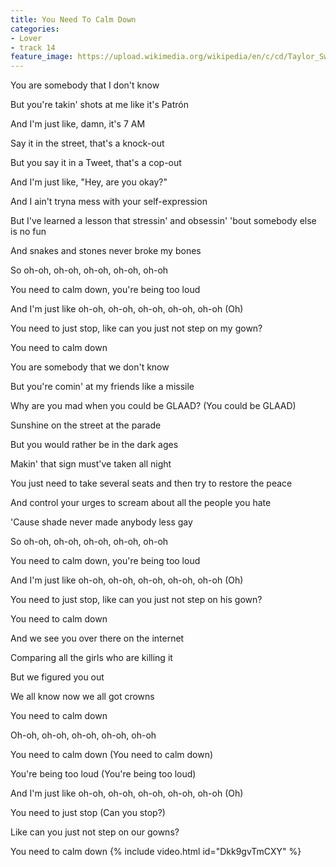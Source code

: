 ```yaml
---
title: You Need To Calm Down
categories:
- Lover
- track 14
feature_image: https://upload.wikimedia.org/wikipedia/en/c/cd/Taylor_Swift_-_Lover.png
--- 
```

You are somebody that I don't know

But you're takin' shots at me like it's Patrón

And I'm just like, damn, it's 7 AM

Say it in the street, that's a knock-out

But you say it in a Tweet, that's a cop-out

And I'm just like, "Hey, are you okay?"

And I ain't tryna mess with your self-expression

But I've learned a lesson that stressin' and obsessin' 'bout somebody else is no fun

And snakes and stones never broke my bones

So oh-oh, oh-oh, oh-oh, oh-oh, oh-oh

You need to calm down, you're being too loud

And I'm just like oh-oh, oh-oh, oh-oh, oh-oh, oh-oh (Oh)

You need to just stop, like can you just not step on my gown?

You need to calm down

You are somebody that we don't know

But you're comin' at my friends like a missile

Why are you mad when you could be GLAAD? (You could be GLAAD)

Sunshine on the street at the parade

But you would rather be in the dark ages

Makin' that sign must've taken all night

You just need to take several seats and then try to restore the peace

And control your urges to scream about all the people you hate

'Cause shade never made anybody less gay

So oh-oh, oh-oh, oh-oh, oh-oh, oh-oh

You need to calm down, you're being too loud

And I'm just like oh-oh, oh-oh, oh-oh, oh-oh, oh-oh (Oh)

You need to just stop, like can you just not step on his gown?

You need to calm down

And we see you over there on the internet

Comparing all the girls who are killing it

But we figured you out

We all know now we all got crowns

You need to calm down

Oh-oh, oh-oh, oh-oh, oh-oh, oh-oh

You need to calm down (You need to calm down)

You're being too loud (You're being too loud)

And I'm just like oh-oh, oh-oh, oh-oh, oh-oh, oh-oh (Oh)

You need to just stop (Can you stop?)

Like can you just not step on our gowns?

You need to calm down
{% include video.html id="Dkk9gvTmCXY" %}